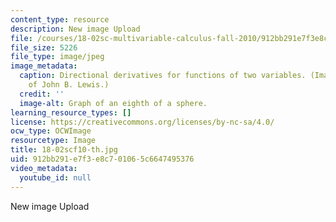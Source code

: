 ```yaml
---
content_type: resource
description: New image Upload
file: /courses/18-02sc-multivariable-calculus-fall-2010/912bb291e7f3e8c701065c6647495376_18-02scf10-th.jpg
file_size: 5226
file_type: image/jpeg
image_metadata:
  caption: Directional derivatives for functions of two variables. (Image courtesy
    of John B. Lewis.)
  credit: ''
  image-alt: Graph of an eighth of a sphere.
learning_resource_types: []
license: https://creativecommons.org/licenses/by-nc-sa/4.0/
ocw_type: OCWImage
resourcetype: Image
title: 18-02scf10-th.jpg
uid: 912bb291-e7f3-e8c7-0106-5c6647495376
video_metadata:
  youtube_id: null
---
```

New image Upload